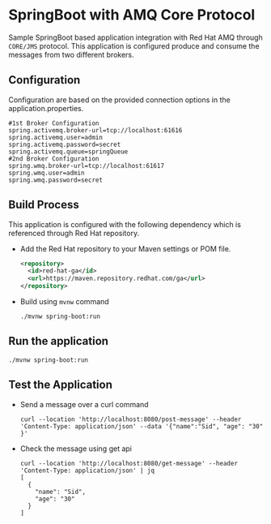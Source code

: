 # SpringBoot with AMQ Core Protocol
Sample SpringBoot based application integration with Red Hat AMQ through ``CORE/JMS`` protocol. This application is configured produce and consume the messages from two different brokers. 

## Configuration
Configuration are based on the provided connection options in the application.properties.
````properties
#1st Broker Configuration
spring.activemq.broker-url=tcp://localhost:61616
spring.activemq.user=admin
spring.activemq.password=secret
spring.activemq.queue=springQueue
#2nd Broker Configuration
spring.wmq.broker-url=tcp://localhost:61617
spring.wmq.user=admin
spring.wmq.password=secret
````

## Build Process
This application is configured with the following dependency which is referenced through Red Hat repository.
- Add the Red Hat repository to your Maven settings or POM file.
    ````xml
    <repository>
      <id>red-hat-ga</id>
      <url>https://maven.repository.redhat.com/ga</url>
    </repository>
    ````
- Build using ``mvnw`` command
    ````shell
    ./mvnw spring-boot:run
    ````
## Run the application
````shell
./mvnw spring-boot:run
````
## Test the Application
- Send a message over a curl command
    ````shell
    curl --location 'http://localhost:8080/post-message' --header 'Content-Type: application/json' --data '{"name":"Sid", "age": "30" }'
    ````

- Check the message using get api
    ````shell
    curl --location 'http://localhost:8080/get-message' --header 'Content-Type: application/json' | jq
    [
      {
        "name": "Sid",
        "age": "30"
      }
    ]
    ````

